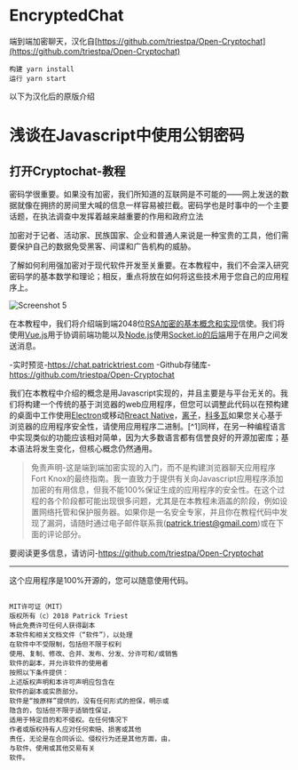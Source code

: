 # EncryptedChat
端到端加密聊天，汉化自[https://github.com/triestpa/Open-Cryptochat](https://github.com/triestpa/Open-Cryptochat)
```
构建 yarn install
运行 yarn start
```

以下为汉化后的原版介绍

# 浅谈在Javascript中使用公钥密码

## 打开Cryptochat-教程

密码学很重要。如果没有加密，我们所知道的互联网是不可能的——网上发送的数据就像在拥挤的房间里大喊的信息一样容易被拦截。密码学也是时事中的一个主要话题，在执法调查中发挥着越来越重要的作用和政府立法

加密对于记者、活动家、民族国家、企业和普通人来说是一种宝贵的工具，他们需要保护自己的数据免受黑客、间谍和广告机构的威胁。

了解如何利用强加密对于现代软件开发至关重要。在本教程中，我们不会深入研究密码学的基本数学和理论；相反，重点将放在如何将这些技术用于您自己的应用程序上。

![Screenshot 5](https://cdn.patricktriest.com/blog/images/posts/e2e-chat/screenshot_5.png)

在本教程中，我们将介绍端到端2048位[RSA加密的基本概念和实现](https://en.wikipedia.org/wiki/RSA_(cryptosystem))信使。我们将使用[Vue.js](https://vuejs.org/)用于协调前端功能以及[Node.js](https://nodejs.org/en/)使用[Socket.io的后端](https://socket.io/)用于在用户之间发送消息。

-实时预览-https://chat.patricktriest.com
-Github存储库-https://github.com/triestpa/Open-Cryptochat

我们在本教程中介绍的概念是用Javascript实现的，并且主要是与平台无关的。我们将构建一个传统的基于浏览器的web应用程序，但您可以调整此代码以在预构建的桌面中工作使用[Electron](https://electronjs.org/)或移动[Rreact Native](https://facebook.github.io/react-native/)，[离子](https://ionicframework.com/)，[科多瓦](https://cordova.apache.org/)如果您关心基于浏览器的应用程序安全性，请使用应用程序二进制。[^1]同样，在另一种编程语言中实现类似的功能应该相对简单，因为大多数语言都有信誉良好的开源加密库；基本语法将发生变化，但核心概念仍然通用。

>免责声明-这是端到端加密实现的入门，而不是构建浏览器聊天应用程序Fort Knox的最终指南。我一直致力于提供有关向Javascript应用程序添加加密的有用信息，但我不能100%保证生成的应用程序的安全性。在这个过程的各个阶段都可能出现很多问题，尤其是在本教程未涵盖的阶段，例如设置网络托管和保护服务器。如果你是一名安全专家，并且你在教程代码中发现了漏洞，请随时通过电子邮件联系我(patrick.triest@gmail.com)或在下面的评论部分。

要阅读更多信息，请访问-https://github.com/triestpa/Open-Cryptochat
___

这个应用程序是100%开源的，您可以随意使用代码。

```

MIT许可证（MIT）
版权所有（c）2018 Patrick Triest
特此免费许可任何人获得副本
本软件和相关文档文件（“软件”），以处理
在软件中不受限制，包括但不限于权利
使用、复制、修改、合并、发布、分发、分许可和/或销售
软件的副本，并允许软件的使用者
按照以下条件提供：
上述版权声明和本许可声明应包含在
软件的副本或实质部分。
软件是“按原样”提供的，没有任何形式的担保，明示或
隐含的，包括但不限于适销性保证，
适用于特定目的和不侵权。在任何情况下
作者或版权持有人应对任何索赔、损害或其他
责任，无论是在合同诉讼、侵权行为还是其他方面，由，
与软件、使用或其他交易有关
软件。

```
